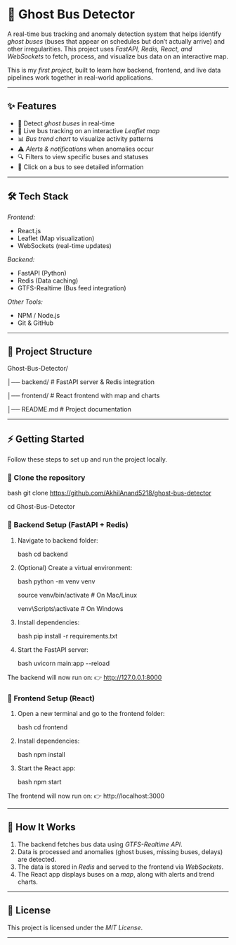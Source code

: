 # 🚌 Ghost Bus Detector

A real-time bus tracking and anomaly detection system that helps identify *ghost buses* (buses that appear on schedules but don’t actually arrive) and other irregularities. This project uses *FastAPI, Redis, React, and WebSockets* to fetch, process, and visualize bus data on an interactive map.

This is my *first project*, built to learn how backend, frontend, and live data pipelines work together in real-world applications.

---

## ✨ Features

* 🔴 Detect *ghost buses* in real-time
* 📡 Live bus tracking on an interactive *Leaflet map*
* 📊 *Bus trend chart* to visualize activity patterns
* ⚠ *Alerts & notifications* when anomalies occur
* 🔍 Filters to view specific buses and statuses
* 📌 Click on a bus to see detailed information

---

## 🛠 Tech Stack

*Frontend:*

* React.js
* Leaflet (Map visualization)
* WebSockets (real-time updates)

*Backend:*

* FastAPI (Python)
* Redis (Data caching)
* GTFS-Realtime (Bus feed integration)

*Other Tools:*

* NPM / Node.js
* Git & GitHub

---

## 📂 Project Structure


Ghost-Bus-Detector/

│── backend/        # FastAPI server & Redis integration

│── frontend/       # React frontend with map and charts

│── README.md       # Project documentation


---

## ⚡ Getting Started

Follow these steps to set up and run the project locally.

### ⿡ Clone the repository

bash
git clone https://github.com/AkhilAnand5218/ghost-bus-detector

cd Ghost-Bus-Detector


### ⿢ Backend Setup (FastAPI + Redis)

1. Navigate to backend folder:

   bash
   cd backend
   

2. (Optional) Create a virtual environment:

   bash
   python -m venv venv
   
   source venv/bin/activate    # On Mac/Linux
   
   venv\Scripts\activate       # On Windows
   

4. Install dependencies:

   bash
   pip install -r requirements.txt
   

5. Start the FastAPI server:

   bash
   uvicorn main:app --reload
   

The backend will now run on:
👉 http://127.0.0.1:8000

### ⿣ Frontend Setup (React)

1. Open a new terminal and go to the frontend folder:

   bash
   cd frontend
   

2. Install dependencies:

   bash
   npm install
   

3. Start the React app:

   bash
   npm start
   

The frontend will now run on:
👉 http://localhost:3000

---

## 🚀 How It Works

1. The backend fetches bus data using *GTFS-Realtime API*.
2. Data is processed and anomalies (ghost buses, missing buses, delays) are detected.
3. The data is stored in *Redis* and served to the frontend via *WebSockets*.
4. The React app displays buses on a *map*, along with alerts and trend charts.

---

## 📜 License

This project is licensed under the *MIT License*.

---
